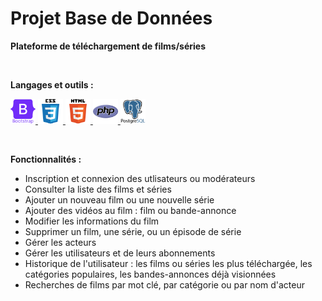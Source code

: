 # Projet Base de Données

**Plateforme de téléchargement de films/séries**

<br>

**Langages et outils :**
<p align="left">
<a href="https://getbootstrap.com" target="_blank"> <img src="https://raw.githubusercontent.com/devicons/devicon/master/icons/bootstrap/bootstrap-plain-wordmark.svg" alt="bootstrap" width="40" height="40"/> 
  </a> <a href="https://www.w3schools.com/css/" target="_blank"> <img src="https://raw.githubusercontent.com/devicons/devicon/master/icons/css3/css3-original-wordmark.svg" alt="css3" width="40" height="40"/> 
  </a> <a href="https://www.w3.org/html/" target="_blank"> <img src="https://raw.githubusercontent.com/devicons/devicon/master/icons/html5/html5-original-wordmark.svg" alt="html5" width="40" height="40"/> </a> 
  <a href="https://www.php.net" target="_blank"> <img src="https://raw.githubusercontent.com/devicons/devicon/master/icons/php/php-original.svg" alt="php" width="40" height="40"/> </a> 
  <a href="https://www.postgresql.org" target="_blank"> <img src="https://raw.githubusercontent.com/devicons/devicon/master/icons/postgresql/postgresql-original-wordmark.svg" alt="postgresql" width="40" height="40"/> </a> 
</p>
  
<br>
    
**Fonctionnalités :**
* Inscription et connexion des utlisateurs ou modérateurs
* Consulter la liste des films et séries
* Ajouter un nouveau film ou une nouvelle série
* Ajouter des vidéos au film : film ou bande-annonce
* Modifier les informations du film
* Supprimer un film, une série, ou un épisode de série
* Gérer les acteurs
* Gérer les utilisateurs et de leurs abonnements
* Historique de l'utilisateur : les films ou séries les plus téléchargée, les catégories populaires, les bandes-annonces déjà visionnées
* Recherches de films par mot clé, par catégorie ou par nom d'acteur
